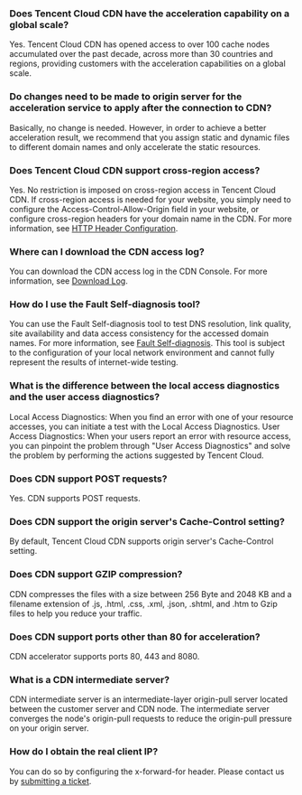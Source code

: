 ### Does Tencent Cloud CDN have the acceleration capability on a global scale?
Yes. Tencent Cloud CDN has opened access to over 100 cache nodes accumulated over the past decade, across more than 30 countries and regions, providing customers with the acceleration capabilities on a global scale.

### Do changes need to be made to origin server for the acceleration service to apply after the connection to CDN?
Basically, no change is needed. However, in order to achieve a better acceleration result, we recommend that you assign static and dynamic files to different domain names and only accelerate the static resources.

### Does Tencent Cloud CDN support cross-region access?
Yes. No restriction is imposed on cross-region access in Tencent Cloud CDN. If cross-region access is needed for your website, you simply need to configure the Access-Control-Allow-Origin field in your website, or configure cross-region headers for your domain name in the CDN. For more information, see [HTTP Header Configuration](https://cloud.tencent.com/doc/product/228/6296).

### Where can I download the CDN access log?
You can download the CDN access log in the CDN Console. For more information, see [Download Log](https://cloud.tencent.com/document/product/228/6316#.E6.97.A5.E5.BF.97.E4.B8.8B.E8.BD.BD).

### How do I use the Fault Self-diagnosis tool?
You can use the Fault Self-diagnosis tool to test DNS resolution, link quality, site availability and data access consistency for the accessed domain names. For more information, see [Fault Self-diagnosis](https://cloud.tencent.com/document/product/228/6304). This tool is subject to the configuration of your local network environment and cannot fully represent the results of internet-wide testing.

### What is the difference between the local access diagnostics and the user access diagnostics?
Local Access Diagnostics: When you find an error with one of your resource accesses, you can initiate a test with the Local Access Diagnostics.
User Access Diagnostics: When your users report an error with resource access, you can pinpoint the problem through "User Access Diagnostics" and solve the problem by performing the actions suggested by Tencent Cloud.

### Does CDN support POST requests?
Yes. CDN supports POST requests.

### Does CDN support the origin server's Cache-Control setting?
By default, Tencent Cloud CDN supports origin server's Cache-Control setting.

### Does CDN support GZIP compression?
CDN compresses the files with a size between 256 Byte and 2048 KB and a filename extension of .js, .html, .css, .xml, .json, .shtml, and .htm to Gzip files to help you reduce your traffic.

### Does CDN support ports other than 80 for acceleration?
CDN accelerator supports ports 80, 443 and 8080.

### What is a CDN intermediate server?
CDN intermediate server is an intermediate-layer origin-pull server located between the customer server and CDN node. The intermediate server converges the node's origin-pull requests to reduce the origin-pull pressure on your origin server.

### How do I obtain the real client IP?
You can do so by configuring the x-forward-for header. Please contact us by [submitting a ticket](https://console.cloud.tencent.com/workorder/category).
